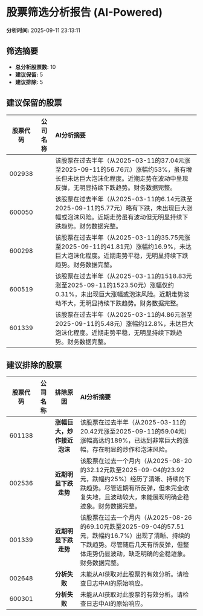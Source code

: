 # 股票筛选分析报告 (AI-Powered)

**分析时间:** 2025-09-11 23:13:11

## 筛选摘要

- **总分析股票数:** 10
- **建议保留:** 5
- **建议排除:** 5

## 建议保留的股票

| 股票代码 | 公司名称 | AI分析摘要 |
|:---:|:---:|:---|
| 002938 |  | 该股票在过去半年（从2025-03-11的37.04元涨至2025-09-11的56.76元）涨幅约53%，虽有增长但未达巨大泡沫化程度。近期走势在波动中呈现反弹，无明显持续下跌趋势。财务数据完整。 |
| 600050 |  | 该股票在过去半年（从2025-03-11的6.14元跌至2025-09-11的5.77元）略有下跌，未出现巨大涨幅或泡沫风险。近期走势虽有波动但无明显持续下跌趋势。财务数据完整。 |
| 600298 |  | 该股票在过去半年（从2025-03-11的35.75元涨至2025-09-11的41.81元）涨幅约16.9%，未达巨大泡沫化程度。近期走势平稳，无明显持续下跌趋势。财务数据完整。 |
| 600519 |  | 该股票在过去半年（从2025-03-11的1518.83元涨至2025-09-11的1523.50元）涨幅仅约0.31%，未出现巨大涨幅或泡沫风险。近期走势波动不大，无明显持续下跌趋势。财务数据完整。 |
| 601339 |  | 该股票在过去半年（从2025-03-11的4.86元涨至2025-09-11的5.48元）涨幅约12.8%，未达巨大泡沫化程度。近期走势平稳，无明显持续下跌趋势。财务数据完整。 |

## 建议排除的股票

| 股票代码 | 公司名称 | 排除原因 | AI分析摘要 |
|:---:|:---:|:---:|:---|
| 601138 |  | **涨幅巨大，炒作接近泡沫** | 该股票在过去半年（从2025-03-11的20.42元涨至2025-09-11的59.04元）涨幅高达约189%，已达到非常巨大的涨幅，存在明显的炒作和泡沫风险。 |
| 002536 |  | **近期明显下跌走势** | 该股票在过去一个月内（从2025-08-20的32.12元跌至2025-09-04的23.92元，跌幅约25%）经历了清晰、持续的下跌趋势。尽管近期有所反弹，但未完全收复失地，且波动较大，未能展现明确企稳迹象。财务数据完整。 |
| 001339 |  | **近期明显下跌走势** | 该股票在过去一个月内（从2025-08-26的69.10元跌至2025-09-04的57.51元，跌幅约16.7%）出现了清晰、持续的下跌趋势。尽管随后几天有所反弹，但整体走势仍显波动，缺乏明确的企稳迹象。财务数据完整。 |
| 002648 |  | **分析失败** | 未能从AI获取对此股票的有效分析。请检查日志中AI的原始响应。 |
| 600301 |  | **分析失败** | 未能从AI获取对此股票的有效分析。请检查日志中AI的原始响应。 |

